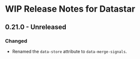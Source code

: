 # WIP Release Notes for Datastar

## 0.21.0 - Unreleased

### Changed

- Renamed the `data-store` attribute to `data-merge-signals`.
